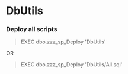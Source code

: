 # DbUtils
 
### Deploy all scripts
>EXEC dbo.zzz_sp_Deploy 'DbUtils' <br />

OR <br />

>EXEC dbo.zzz_sp_Deploy 'DbUtils/All.sql' <br />
